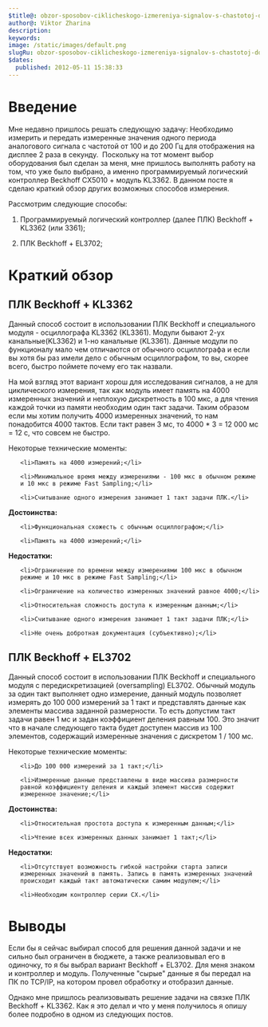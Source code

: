 ```yaml
---
$title@: obzor-sposobov-ciklicheskogo-izmereniya-signalov-s-chastotoj-do-5-kgc
author@: Viktor Zharina
description: 
keywords: 
image: /static/images/default.png
slugRu: obzor-sposobov-ciklicheskogo-izmereniya-signalov-s-chastotoj-do-5-kgc
$dates:
  published: 2012-05-11 15:38:33
---
```

<h1>Введение</h1>

Мне недавно пришлось решать следующую задачу: Необходимо измерить и передать измеренные значения одного периода аналогового сигнала с частотой от 100 и до 200 Гц для отображения на дисплее 2 раза в секунду.  Поскольку на тот момент выбор оборудования был сделан за меня, мне пришлось выполнять работу на том, что уже было выбрано, а именно программируемый логический контроллер Beckhoff CX5010 + модуль KL3362. В данном посте я сделаю краткий обзор других возможных способов измерения.

<!--more-->

Рассмотрим следующие способы:

1) Программируемый логический контроллер (далее ПЛК) Beckhoff + KL3362 (или 3361);

2) ПЛК Beckhoff + EL3702;

<h1>Краткий обзор</h1>

<h2>ПЛК Beckhoff + KL3362</h2>

Данный способ состоит в использовании ПЛК Beckhoff и специального модуля - осциллографа KL3362 (KL3361). Модули бывают 2-ух канальные(KL3362) и 1-но канальные (KL3361). Данные модули по функционалу мало чем отличаются от обычного осциллографа и если вы хотя бы раз имели дело с обычным осциллографом, то вы, скорее всего, быстро поймете почему его так назвали.

На мой взгляд этот вариант хорош для исследования сигналов, а не для циклического измерения, так как модуль имеет память на 4000 измеренных значений и неплохую дискретность в 100 мкс, а для чтения каждой точки из памяти необходим один такт задачи. Таким образом если мы хотим получить 4000 измеренных значений, то нам понадобится 4000 тактов. Если такт равен 3 мс, то 4000 * 3 = 12 000 мс = 12 с, что совсем не быстро.



Некоторые технические моменты:

<ul>

	<li>Память на 4000 измерений;</li>

	<li>Минимальное время между измерениями - 100 мкс в обычном режиме и 10 мкс в режиме Fast Sampling;</li>

	<li>Считывание одного измерения занимает 1 такт задачи ПЛК.</li>

</ul>

<strong>Достоинства:</strong>

<ul>

	<li>Функциональная схожесть с обычным осциллографом;</li>

	<li>Память на 4000 измерений;</li>

</ul>

<strong>Недостатки:</strong>

<ul>

	<li>Ограничение по времени между измерениями 100 мкс в обычном режиме и 10 мкс в режиме Fast Sampling;</li>

	<li>Ограничение на количество измеренных значений равное 4000;</li>

	<li>Относительная сложность доступа к измеренным данным;</li>

	<li>Считывание одного измерения занимает 1 такт задачи ПЛК;</li>

	<li>Не очень добротная документация (субъективно);</li>

</ul>

<h2>ПЛК Beckhoff + EL3702</h2>

Данный способ состоит в использовании ПЛК Beckhoff и специального модуля с передискретизацией (oversampling) EL3702. Обычный модуль за один такт выполняет одно измерение, данный модуль позволяет измерять до 100 000 измерений за 1 такт и представлять данные как элементы массива заданной размерности. То есть допустим такт задачи равен 1 мс и задан коэффициент деления равным 100. Это значит что в начале следующего такта будет доступен массив из 100 элементов, содержащий измеренные значения с дискретом 1 / 100 мс.



Некоторые технические моменты:

<ul>

	<li>До 100 000 измерений за 1 такт;</li>

	<li>Измеренные данные представлены в виде массива размерности равной коэффициенту деления и каждый элемент массив содержит измеренное значение;</li>

</ul>

<strong>Достоинства:</strong>

<ul>

	<li>Относительная простота доступа к измеренным данным;</li>

	<li>Чтение всех измеренных данных занимает 1 такт;</li>

</ul>

<strong>Недостатки:</strong>

<ul>

	<li>Отсутствует возможность гибкой настройки старта записи измеренных значений в память. Запись в память измеренных значений происходит каждый такт автоматически самим модулем;</li>

	<li>Необходим контроллер серии CX.</li>

</ul>

<h1>Выводы</h1>

Если бы я сейчас выбирал способ для решения данной задачи и не сильно был ограничен в бюджете, а также реализовывал его в одиночку, то я бы выбрал вариант Beckhoff + EL3702. Для меня знаком и контроллер и модуль. Полученные "сырые" данные я бы передал на ПК по TCP/IP, на котором провел обработку и отобразил данные.

Однако мне пришлось реализовывать решение задачи на связке ПЛК Beckhoff + KL3362. Как я это делал и что у меня получилось я опишу более подробно в одном из следующих постов.